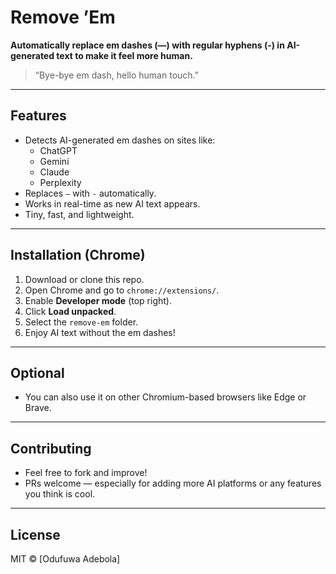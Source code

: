 # Remove ’Em

**Automatically replace em dashes (—) with regular hyphens (-) in AI-generated text to make it feel more human.**  

> “Bye-bye em dash, hello human touch.”  

---

## Features
- Detects AI-generated em dashes on sites like:
  - ChatGPT  
  - Gemini  
  - Claude  
  - Perplexity  
- Replaces `—` with `-` automatically.  
- Works in real-time as new AI text appears.  
- Tiny, fast, and lightweight.  

---

## Installation (Chrome)
1. Download or clone this repo.  
2. Open Chrome and go to `chrome://extensions/`.  
3. Enable **Developer mode** (top right).  
4. Click **Load unpacked**.  
5. Select the `remove-em` folder.  
6. Enjoy AI text without the em dashes!  

---

## Optional
- You can also use it on other Chromium-based browsers like Edge or Brave.  

---


## Contributing
- Feel free to fork and improve!  
- PRs welcome — especially for adding more AI platforms or any features you think is cool.  

---

## License
MIT © [Odufuwa Adebola]
